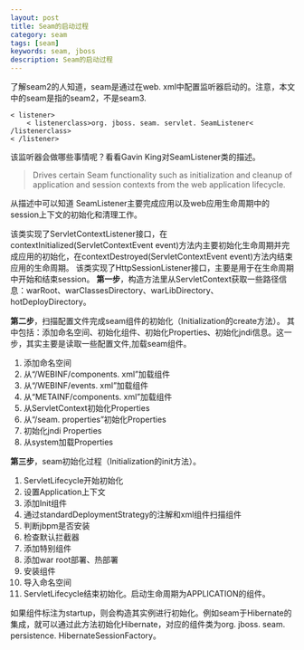 ```yaml
---
layout: post
title: Seam的启动过程
category: seam
tags: [seam]
keywords: seam, jboss
description: Seam的启动过程
---
```


了解seam2的人知道，seam是通过在web. xml中配置监听器启动的。注意，本文中的seam是指的seam2，不是seam3. 

	< listener>
		< listenerclass>org. jboss. seam. servlet. SeamListener< /listenerclass>
	< /listener>

该监听器会做哪些事情呢？看看Gavin King对SeamListener类的描述。
<blockquote>Drives certain Seam functionality such as initialization and cleanup of application and session contexts from the web application lifecycle. </blockquote>

从描述中可以知道
SeamListener主要完成应用以及web应用生命周期中的session上下文的初始化和清理工作。

该类实现了ServletContextListener接口，在contextInitialized(ServletContextEvent event)方法内主要初始化生命周期并完成应用的初始化，在contextDestroyed(ServletContextEvent event)方法内结束应用的生命周期。
该类实现了HttpSessionListener接口，主要是用于在生命周期中开始和结束session。
<strong>第一步</strong>，构造方法里从ServletContext获取一些路径信息：warRoot、warClassesDirectory、warLibDirectory、hotDeployDirectory。

<strong>第二步</strong>，扫描配置文件完成seam组件的初始化（Initialization的create方法）。
其中包括：添加命名空间、初始化组件、初始化Properties、初始化jndi信息。这一步，其实主要是读取一些配置文件,加载seam组件。

 1. 添加命名空间
 2. 从“/WEBINF/components. xml”加载组件
 3. 从“/WEBINF/events. xml”加载组件
 4. 从“METAINF/components. xml”加载组件
 5. 从ServletContext初始化Properties
 6. 从“/seam. properties”初始化Properties
 7. 初始化jndi Properties
 8. 从system加载Properties

<strong>第三步</strong>，seam初始化过程（Initialization的init方法）。

 1. ServletLifecycle开始初始化
 2. 设置Application上下文
 3. 添加Init组件
 4. 通过standardDeploymentStrategy的注解和xml组件扫描组件
 5. 判断jbpm是否安装
 6. 检查默认拦截器
 7. 添加特别组件
 8. 添加war root部署、热部署
 9. 安装组件
 10. 导入命名空间
 11. ServletLifecycle结束初始化。启动生命周期为APPLICATION的组件。

如果组件标注为startup，则会构造其实例进行初始化。例如seam于Hibernate的集成，就可以通过此方法初始化Hibernate，对应的组件类为org. jboss. seam. persistence. HibernateSessionFactory。

